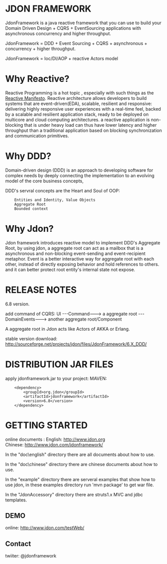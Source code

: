 JDON FRAMEWORK
===================================  
JdonFramework is a java reactive framework that you can use to build your Domain Driven Design + CQRS + EventSourcing  applications with asynchronous concurrency and higher throughput.

JdonFramework = DDD + Event Sourcing + CQRS + asynchronous + concurrency + higher throughput.

JdonFramework = Ioc/DI/AOP + reactive Actors model


Why Reactive?
===================================  

Reactive Programming is a hot topic , especially with such things as the [Reactive Manifesto](http://www.reactivemanifesto.org/). 
Reactive architecture allows developers to build systems that are event-driven(EDA), scalable, resilient and responsive: delivering highly responsive user experiences with a real-time feel, backed by a scalable and resilient application stack, ready to be deployed on multicore and cloud computing architectures.
a reactive application is non-blocking that is under heavy load can thus have lower latency and higher throughput than a traditional application based on blocking synchronization and communication primitives.

Why DDD?
===================================  
Domain-driven design (DDD) is an approach to developing software for complex needs by deeply connecting the implementation to an evolving model of the core business concepts,

DDD's servral concepts are the Heart and Soul of OOP:  

		Entities and Identity, Value Objects 
		Aggregate Root
		Bounded context

Why Jdon?
===================================  
Jdon framework introduces reactive model to implement DDD's Aggregate Root, 
by using jdon, a aggregate root can act as a mailbox that is a asynchronous and non-blocking event-sending and event-recipient metaphor.
Event is a better interactive way for aggregate root with each other, instead of directly exposing behavior and hold references to others. 
and it can better protect root entity's internal state not expose.


RELEASE NOTES
===================================  

6.8 version.  

add command of CQRS:
UI ---Command---> a aggregate root ---DomainEvents---> another aggregate root/Component

A aggregate root in Jdon acts like Actors of AKKA or Erlang.

stable version download: 
http://sourceforge.net/projects/jdon/files/JdonFramework/6.X_DDD/


DISTRIBUTION JAR FILES
===================================  

apply jdonframework.jar to your project:
  MAVEN:  
  
		<dependency>
			<groupId>org.jdon</groupId>
			<artifactId>jdonframework</artifactId>
			<version>6.8</version>
		</dependency>            


GETTING STARTED
===================================  
online documents :
	English: http://www.jdon.org         
	Chinese: http://www.jdon.com/jdonframework/

  
In the "doc\english" directory there are all documents about how to use.

In the "doc\chinese" directory there are chinese documents about how to use.

In the "example" directory there are serveral examples that show how to use jdon, in these examples directory run 'mvn package' to get war file.

In the "JdonAccessory" directory there are struts1.x MVC and jdbc templates.

DEMO
------------------
online: http://www.jdon.com/testWeb/


Contact
------------------
twiiter: @jdonframework 
 